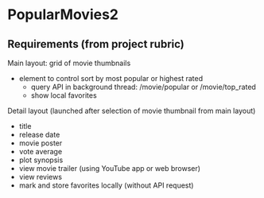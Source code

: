 # PopularMovies2

## Requirements (from project rubric)

Main layout: grid of movie thumbnails
  - element to control sort by most popular or highest rated
    - query API in background thread: /movie/popular or /movie/top_rated
    - show local favorites
    
Detail layout (launched after selection of movie thumbnail from main layout)
  - title
  - release date
  - movie poster
  - vote average
  - plot synopsis
  - view movie trailer (using YouTube app or web browser)
  - view reviews
  - mark and store favorites locally (without API request)
